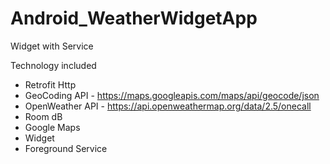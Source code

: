 # Android_WeatherWidgetApp
Widget with Service

Technology included
* Retrofit Http
* GeoCoding API - https://maps.googleapis.com/maps/api/geocode/json
* OpenWeather API - https://api.openweathermap.org/data/2.5/onecall
* Room dB
* Google Maps
* Widget
* Foreground Service
